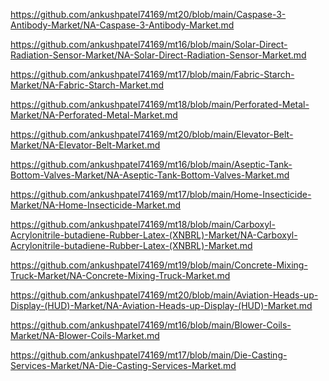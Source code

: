 <p><a href="https://github.com/ankushpatel74169/mt20/blob/main/Caspase-3-Antibody-Market/NA-Caspase-3-Antibody-Market.md">https://github.com/ankushpatel74169/mt20/blob/main/Caspase-3-Antibody-Market/NA-Caspase-3-Antibody-Market.md</a></p><p><a href="https://github.com/ankushpatel74169/mt16/blob/main/Solar-Direct-Radiation-Sensor-Market/NA-Solar-Direct-Radiation-Sensor-Market.md">https://github.com/ankushpatel74169/mt16/blob/main/Solar-Direct-Radiation-Sensor-Market/NA-Solar-Direct-Radiation-Sensor-Market.md</a></p><p><a href="https://github.com/ankushpatel74169/mt17/blob/main/Fabric-Starch-Market/NA-Fabric-Starch-Market.md">https://github.com/ankushpatel74169/mt17/blob/main/Fabric-Starch-Market/NA-Fabric-Starch-Market.md</a></p><p><a href="https://github.com/ankushpatel74169/mt18/blob/main/Perforated-Metal-Market/NA-Perforated-Metal-Market.md">https://github.com/ankushpatel74169/mt18/blob/main/Perforated-Metal-Market/NA-Perforated-Metal-Market.md</a></p><p><a href="https://github.com/ankushpatel74169/mt20/blob/main/Elevator-Belt-Market/NA-Elevator-Belt-Market.md">https://github.com/ankushpatel74169/mt20/blob/main/Elevator-Belt-Market/NA-Elevator-Belt-Market.md</a></p><p><a href="https://github.com/ankushpatel74169/mt16/blob/main/Aseptic-Tank-Bottom-Valves-Market/NA-Aseptic-Tank-Bottom-Valves-Market.md">https://github.com/ankushpatel74169/mt16/blob/main/Aseptic-Tank-Bottom-Valves-Market/NA-Aseptic-Tank-Bottom-Valves-Market.md</a></p><p><a href="https://github.com/ankushpatel74169/mt17/blob/main/Home-Insecticide-Market/NA-Home-Insecticide-Market.md">https://github.com/ankushpatel74169/mt17/blob/main/Home-Insecticide-Market/NA-Home-Insecticide-Market.md</a></p><p><a href="https://github.com/ankushpatel74169/mt18/blob/main/Carboxyl-Acrylonitrile-butadiene-Rubber-Latex-(XNBRL)-Market/NA-Carboxyl-Acrylonitrile-butadiene-Rubber-Latex-(XNBRL)-Market.md">https://github.com/ankushpatel74169/mt18/blob/main/Carboxyl-Acrylonitrile-butadiene-Rubber-Latex-(XNBRL)-Market/NA-Carboxyl-Acrylonitrile-butadiene-Rubber-Latex-(XNBRL)-Market.md</a></p><p><a href="https://github.com/ankushpatel74169/mt19/blob/main/Concrete-Mixing-Truck-Market/NA-Concrete-Mixing-Truck-Market.md">https://github.com/ankushpatel74169/mt19/blob/main/Concrete-Mixing-Truck-Market/NA-Concrete-Mixing-Truck-Market.md</a></p><p><a href="https://github.com/ankushpatel74169/mt20/blob/main/Aviation-Heads-up-Display-(HUD)-Market/NA-Aviation-Heads-up-Display-(HUD)-Market.md">https://github.com/ankushpatel74169/mt20/blob/main/Aviation-Heads-up-Display-(HUD)-Market/NA-Aviation-Heads-up-Display-(HUD)-Market.md</a></p><p><a href="https://github.com/ankushpatel74169/mt16/blob/main/Blower-Coils-Market/NA-Blower-Coils-Market.md">https://github.com/ankushpatel74169/mt16/blob/main/Blower-Coils-Market/NA-Blower-Coils-Market.md</a></p><p><a href="https://github.com/ankushpatel74169/mt17/blob/main/Die-Casting-Services-Market/NA-Die-Casting-Services-Market.md">https://github.com/ankushpatel74169/mt17/blob/main/Die-Casting-Services-Market/NA-Die-Casting-Services-Market.md</a></p>
